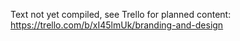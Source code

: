 Text not yet compiled, see Trello for planned content: https://trello.com/b/xI45lmUk/branding-and-design
